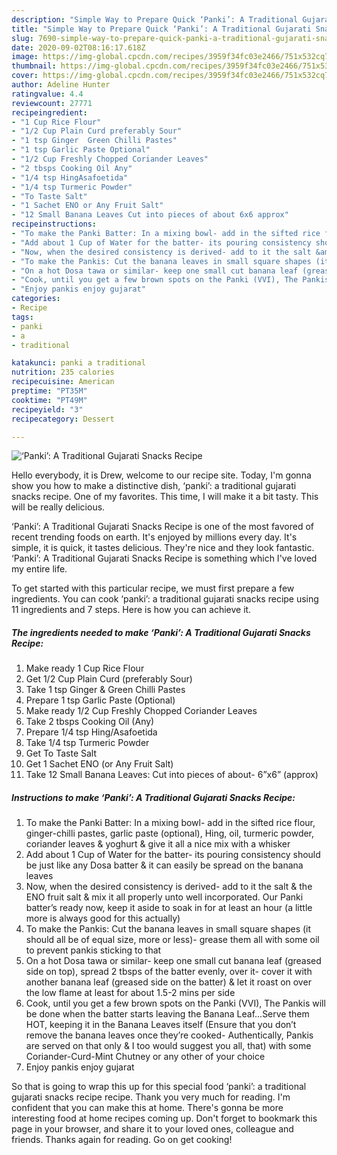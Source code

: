 ```yaml
---
description: "Simple Way to Prepare Quick ‘Panki’: A Traditional Gujarati Snacks Recipe"
title: "Simple Way to Prepare Quick ‘Panki’: A Traditional Gujarati Snacks Recipe"
slug: 7690-simple-way-to-prepare-quick-panki-a-traditional-gujarati-snacks-recipe
date: 2020-09-02T08:16:17.618Z
image: https://img-global.cpcdn.com/recipes/3959f34fc03e2466/751x532cq70/panki-a-traditional-gujarati-snacks-recipe-recipe-main-photo.jpg
thumbnail: https://img-global.cpcdn.com/recipes/3959f34fc03e2466/751x532cq70/panki-a-traditional-gujarati-snacks-recipe-recipe-main-photo.jpg
cover: https://img-global.cpcdn.com/recipes/3959f34fc03e2466/751x532cq70/panki-a-traditional-gujarati-snacks-recipe-recipe-main-photo.jpg
author: Adeline Hunter
ratingvalue: 4.4
reviewcount: 27771
recipeingredient:
- "1 Cup Rice Flour"
- "1/2 Cup Plain Curd preferably Sour"
- "1 tsp Ginger  Green Chilli Pastes"
- "1 tsp Garlic Paste Optional"
- "1/2 Cup Freshly Chopped Coriander Leaves"
- "2 tbsps Cooking Oil Any"
- "1/4 tsp HingAsafoetida"
- "1/4 tsp Turmeric Powder"
- "To Taste Salt"
- "1 Sachet ENO or Any Fruit Salt"
- "12 Small Banana Leaves Cut into pieces of about 6x6 approx"
recipeinstructions:
- "To make the Panki Batter: In a mixing bowl- add in the sifted rice flour, ginger-chilli pastes, garlic paste (optional), Hing, oil, turmeric powder, coriander leaves &amp; yoghurt &amp; give it all a nice mix with a whisker"
- "Add about 1 Cup of Water for the batter- its pouring consistency should be just like any Dosa batter &amp; it can easily be spread on the banana leaves"
- "Now, when the desired consistency is derived- add to it the salt &amp; the ENO fruit salt &amp; mix it all properly unto well incorporated. Our Panki batter’s ready now, keep it aside to soak in for at least an hour (a little more is always good for this actually)"
- "To make the Pankis: Cut the banana leaves in small square shapes (it should all be of equal size, more or less)- grease them all with some oil to prevent pankis sticking to that"
- "On a hot Dosa tawa or similar- keep one small cut banana leaf (greased side on top), spread 2 tbsps of the batter evenly, over it- cover it with another banana leaf (greased side on the batter) &amp; let it roast on over the low flame at least for about 1.5-2 mins per side"
- "Cook, until you get a few brown spots on the Panki (VVI), The Pankis will be done when the batter starts leaving the Banana Leaf...Serve them HOT, keeping it in the Banana Leaves itself (Ensure that you don’t remove the banana leaves once they’re cooked- Authentically, Pankis are served on that only &amp; I too would suggest you all, that) with some Coriander-Curd-Mint Chutney or any other of your choice"
- "Enjoy pankis enjoy gujarat"
categories:
- Recipe
tags:
- panki
- a
- traditional

katakunci: panki a traditional 
nutrition: 235 calories
recipecuisine: American
preptime: "PT35M"
cooktime: "PT49M"
recipeyield: "3"
recipecategory: Dessert

---
```



![‘Panki’: A Traditional Gujarati Snacks Recipe](https://img-global.cpcdn.com/recipes/3959f34fc03e2466/751x532cq70/panki-a-traditional-gujarati-snacks-recipe-recipe-main-photo.jpg)

Hello everybody, it is Drew, welcome to our recipe site. Today, I'm gonna show you how to make a distinctive dish, ‘panki’: a traditional gujarati snacks recipe. One of my favorites. This time, I will make it a bit tasty. This will be really delicious.



‘Panki’: A Traditional Gujarati Snacks Recipe is one of the most favored of recent trending foods on earth. It's enjoyed by millions every day. It's simple, it is quick, it tastes delicious. They're nice and they look fantastic. ‘Panki’: A Traditional Gujarati Snacks Recipe is something which I've loved my entire life.


To get started with this particular recipe, we must first prepare a few ingredients. You can cook ‘panki’: a traditional gujarati snacks recipe using 11 ingredients and 7 steps. Here is how you can achieve it.

<!--inarticleads1-->

##### The ingredients needed to make ‘Panki’: A Traditional Gujarati Snacks Recipe:

1. Make ready 1 Cup Rice Flour
1. Get 1/2 Cup Plain Curd (preferably Sour)
1. Take 1 tsp Ginger &amp; Green Chilli Pastes
1. Prepare 1 tsp Garlic Paste (Optional)
1. Make ready 1/2 Cup Freshly Chopped Coriander Leaves
1. Take 2 tbsps Cooking Oil (Any)
1. Prepare 1/4 tsp Hing/Asafoetida
1. Take 1/4 tsp Turmeric Powder
1. Get To Taste Salt
1. Get 1 Sachet ENO (or Any Fruit Salt)
1. Take 12 Small Banana Leaves: Cut into pieces of about- 6”x6” (approx)




<!--inarticleads2-->

##### Instructions to make ‘Panki’: A Traditional Gujarati Snacks Recipe:

1. To make the Panki Batter: In a mixing bowl- add in the sifted rice flour, ginger-chilli pastes, garlic paste (optional), Hing, oil, turmeric powder, coriander leaves &amp; yoghurt &amp; give it all a nice mix with a whisker
1. Add about 1 Cup of Water for the batter- its pouring consistency should be just like any Dosa batter &amp; it can easily be spread on the banana leaves
1. Now, when the desired consistency is derived- add to it the salt &amp; the ENO fruit salt &amp; mix it all properly unto well incorporated. Our Panki batter’s ready now, keep it aside to soak in for at least an hour (a little more is always good for this actually)
1. To make the Pankis: Cut the banana leaves in small square shapes (it should all be of equal size, more or less)- grease them all with some oil to prevent pankis sticking to that
1. On a hot Dosa tawa or similar- keep one small cut banana leaf (greased side on top), spread 2 tbsps of the batter evenly, over it- cover it with another banana leaf (greased side on the batter) &amp; let it roast on over the low flame at least for about 1.5-2 mins per side
1. Cook, until you get a few brown spots on the Panki (VVI), The Pankis will be done when the batter starts leaving the Banana Leaf...Serve them HOT, keeping it in the Banana Leaves itself (Ensure that you don’t remove the banana leaves once they’re cooked- Authentically, Pankis are served on that only &amp; I too would suggest you all, that) with some Coriander-Curd-Mint Chutney or any other of your choice
1. Enjoy pankis enjoy gujarat




So that is going to wrap this up for this special food ‘panki’: a traditional gujarati snacks recipe recipe. Thank you very much for reading. I'm confident that you can make this at home. There's gonna be more interesting food at home recipes coming up. Don't forget to bookmark this page in your browser, and share it to your loved ones, colleague and friends. Thanks again for reading. Go on get cooking!
